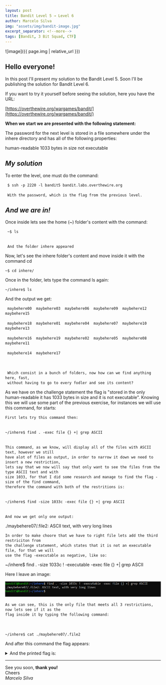 ```yaml
---
layout: post
title: Bandit Level 5 → Level 6
author: Marcelo Silva
img: "assets/img/bandit-image.jpg"
excerpt_separator: <!--more-->
tags: [Bandit, 3 Bit Squad, CTF]
---
```


![image]({{ page.img | relative_url }})



## Hello everyone!


In this post I'll present my solution to the Bandit Level 5. Soon I'll be publishing the solution for Bandit Level 6.

<!--more-->
If you want to try it yourself before seeing the solution, here you have the URL:


[https://overthewire.org/wargames/bandit/](https://overthewire.org/wargames/bandit/)


**When we start we are presented with the following statement:**

The password for the next level is stored in a file somewhere under the inhere directory and has all of the following properties:

human-readable
1033 bytes in size
not executable

## *My solution*


To enter the level, one must do the command: 
     

     $ ssh -p 2220 -l bandit5 bandit.labs.overthewire.org

     With the password, which is the flag from the previous level.
    

## *And we are in!*     



Once inside lets see the home (~) folder's content with the command:

     ~$ ls


     And the folder inhere appeared



Now, let's see the inhere folder's content and move inside it with the command cd



    ~$ cd inhere/



Once in the folder, lets type the command ls again:



    ~/inhere$ ls



And the output we get:



     maybehere00  maybehere03  maybehere06  maybehere09  maybehere12  maybehere15

     maybehere18  maybehere01  maybehere04  maybehere07  maybehere10  maybehere13

     maybehere16  maybehere19  maybehere02  maybehere05  maybehere08  maybehere11

     maybehere14  maybehere17



     Which consist in a bunch of folders, now how can we find anything here, fast, 
     without having to go to every fodler and see its content?

   

As we have on the challenge statement the flag is "stored in the only human-readable it has 1033 bytes in size and it is not executable". Knowing this we will use some part of the previous exercise, for instances we will use this command, for starts:

   

    First lets try this command then:


    ~/inhere$ find . -exec file {} +| grep ASCII


    This command, as we know, will display all of the files with ASCII text, however we still 
    have alot of files as output, in order to narrow it down we need to insert a new restriction, 
    lets say that we now will say that only want to see the files from the type ASCII text and with 
    size 1033, for that I did some research and manage to find the flag -size of the find command, 
    therefore the command with both of the restritions is:


    ~/inhere$ find -size 1033c -exec file {} +| grep ASCII


    And now we get only one output:


   ./maybehere07/.file2: ASCII text, with very long lines


    In order to make choore that we have to right file lets add the third restriciton from 
    the challenge statement, which states that it is not an executable file, for that we will 
    use the flag -executable as negative, like so:

   

   ~/inhere$ find . -size 1033c ! -executable -exec file {} +| grep ASCII



   Here I leave an image:

![GitHub Logo](/images/bandit5image.png)




    As we can see, this is the only file that meets all 3 restrictions, now lets see if it as the 
    flag inside it by typing the following command:



    ~/inhere$ cat ./maybehere07/.file2


And after this command the flag appears:

<details>
  <summary>And the printed flag is: </summary>
     {% highlight text %} DXjZPULLxYr17uwoI01bNLQbtFemEgo7 {% endhighlight text %}
</details> 

----
See you soon, **thank you!**  
Cheers  
*Marcelo Silva*

